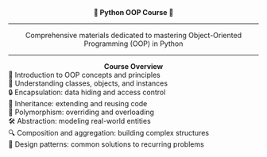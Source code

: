 <div align="center">
  <strong>🐍 Python OOP Course 🐍</strong>
</div>

---

<div align="center">
  Comprehensive materials dedicated to mastering Object-Oriented Programming (OOP) in Python
</div>

---

<div align="center">
  <strong>Course Overview</strong>
</div>

<div style="text-align: left;">
  <div>📘 Introduction to OOP concepts and principles</div>
  <div>🔧 Understanding classes, objects, and instances</div>
  <div>🔒 Encapsulation: data hiding and access control</div>
  <div>🔗 Inheritance: extending and reusing code</div>
  <div>🔄 Polymorphism: overriding and overloading</div>
  <div>🛠 Abstraction: modeling real-world entities</div>
  <div>🔍 Composition and aggregation: building complex structures</div>
  <div>📐 Design patterns: common solutions to recurring problems</div>
</div>
